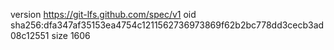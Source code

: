 version https://git-lfs.github.com/spec/v1
oid sha256:dfa347af35153ea4754c1211562736973869f62b2bc778dd3cecb3ad08c12551
size 1606
